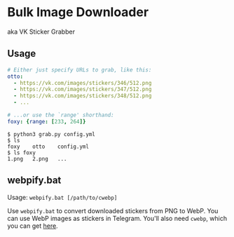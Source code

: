 Bulk Image Downloader
======================

aka VK Sticker Grabber

## Usage

```yaml
# Either just specify URLs to grab, like this:
otto:
  - https://vk.com/images/stickers/346/512.png
  - https://vk.com/images/stickers/347/512.png
  - https://vk.com/images/stickers/348/512.png
  - ...

# ...or use the `range' shorthand:
foxy: {range: [233, 264]}
```

```
$ python3 grab.py config.yml
$ ls
foxy    otto    config.yml
$ ls foxy
1.png   2.png   ...
```

## webpify.bat
Usage: `webpify.bat [/path/to/cwebp]`

Use `webpify.bat` to convert downloaded stickers from PNG to WebP. You can use WebP images as stickers in Telegram. You'll also need `cwebp`, which you can get [here](http://downloads.webmproject.org/releases/webp/index.html).